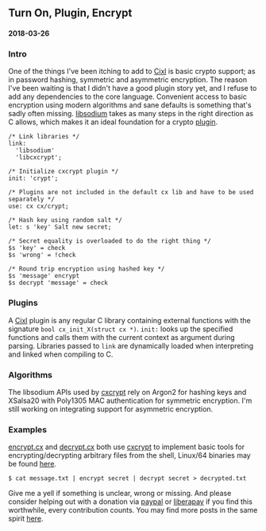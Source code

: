 ## Turn On, Plugin, Encrypt
#### 2018-03-26

### Intro
One of the things I've been itching to add to [Cixl](https://github.com/basic-gongfu/cixl) is basic crypto support; as in password hashing, symmetric and asymmetric encryption. The reason I've been waiting is that I didn't have a good plugin story yet, and I refuse to add any dependencies to the core language. Convenient access to basic encryption using modern algorithms and sane defaults is something that's sadly often missing. [libsodium](https://github.com/jedisct1/libsodium) takes as many steps in the right direction as C allows, which makes it an ideal foundation for a crypto [plugin](https://github.com/basic-gongfu/cxcrypt).

```
/* Link libraries */
link:
  'libsodium'
  'libcxcrypt';

/* Initialize cxcrypt plugin */
init: 'crypt';

/* Plugins are not included in the default cx lib and have to be used separately */
use: cx cx/crypt;

/* Hash key using random salt */
let: s 'key' Salt new secret;

/* Secret equality is overloaded to do the right thing */
$s 'key' = check
$s 'wrong' = !check

/* Round trip encryption using hashed key */
$s 'message' encrypt
$s decrypt 'message' = check
```

### Plugins
A [Cixl](https://github.com/basic-gongfu/cixl) plugin is any regular C library containing external functions with the signature ```bool cx_init_X(struct cx *)```. ```init:``` looks up the specified functions and calls them with the current context as argument during parsing. Libraries passed to ```link``` are dynamically loaded when interpreting and linked when compiling to C.

### Algorithms
The libsodium APIs used by [cxcrypt](https://github.com/basic-gongfu/cxcrypt) rely on Argon2 for hashing keys and XSalsa20 with Poly1305 MAC authentication for symmetric encryption. I'm still working on integrating support for asymmetric encryption.

### Examples
[encrypt.cx](https://raw.githubusercontent.com/basic-gongfu/cxcrypt/master/examples/encrypt.cx) and [decrypt.cx](https://raw.githubusercontent.com/basic-gongfu/cxcrypt/master/examples/decrypt.cx) both use [cxcrypt](https://github.com/basic-gongfu/cxcrypt) to implement basic tools for encrypting/decrypting arbitrary files from the shell, Linux/64 binaries may be found [here](https://github.com/basic-gongfu/cxbin/tree/master/linux64).

```
$ cat message.txt | encrypt secret | decrypt secret > decrypted.txt
```

Give me a yell if something is unclear, wrong or missing. And please consider helping out with a donation via [paypal](https://paypal.me/basicgongfu) or [liberapay](https://liberapay.com/basic-gongfu/donate) if you find this worthwhile, every contribution counts. You may find more posts in the same spirit [here](https://github.com/basic-gongfu/cixl/tree/master/devlog).